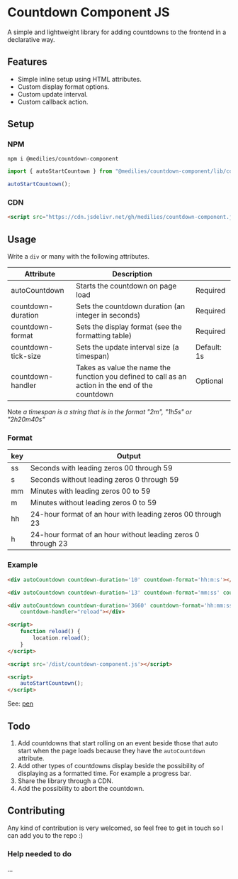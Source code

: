 # Countdown Component JS

A simple and lightweight library for adding countdowns to the frontend in a declarative way.

## Features

- Simple inline setup using HTML attributes.
- Custom display format options.
- Custom update interval.
- Custom callback action.

## Setup

### NPM

```text
npm i @medilies/countdown-component
```

```js
import { autoStartCountown } from "@medilies/countdown-component/lib/countdownComponent";

autoStartCountown();
```

### CDN

```html
<script src="https://cdn.jsdelivr.net/gh/medilies/countdown-component.js/dist/countdown-component.js"></script>
```

## Usage

Write a `div` or many with the following attributes.

| Attribute           | Description                                                                                       |             |
| ------------------- | ------------------------------------------------------------------------------------------------- | ----------- |
| autoCountdown       | Starts the countdown on page load                                                                 | Required    |
| countdown-duration  | Sets the countdown duration (an integer in seconds)                                                | Required    |
| countdown-format    | Sets the display format (see the formatting table)                                                | Required    |
| countdown-tick-size | Sets the update interval size (a timespan)                                                        | Default: 1s |
| countdown-handler   | Takes as value the name the function you defined to call as an action in the end of the countdown | Optional    |

Note _a timespan is a string that is in the format "2m", "1h5s" or "2h20m40s"_

### Format

| key | Output                                                        |
| --- | ------------------------------------------------------------- |
| ss  | Seconds with leading zeros  00 through 59                     |
| s   | Seconds without leading zeros  0 through 59                   |
| mm  | Minutes with leading zeros  00 to 59                          |
| m   | Minutes without leading zeros  0 to 59                        |
| hh  | 24-hour format of an hour with leading zeros  00 through 23   |
| h   | 24-hour format of an hour without leading zeros  0 through 23 |

### Example

```html
<div autoCountdown countdown-duration='10' countdown-format='hh:m:s'></div>

<div autoCountdown countdown-duration='13' countdown-format='mm:ss' countdown-handler="reload"></div>

<div autoCountdown countdown-duration='3660' countdown-format='hh:mm:ss' countdown-tick-size='5s'
    countdown-handler="reload"></div>

<script>
    function reload() {
        location.reload();
    }
</script>

<script src='/dist/countdown-component.js'></script>

<script>
    autoStartCountown();
</script>
```

See: [pen](https://codepen.io/medilies/pen/abqMMYy)

## Todo

1. Add countdowns that start rolling on an event beside those that auto start when the page loads because they have the `autoCountdown` attribute.
2. Add other types of countdowns display beside the possibility of displaying as a formatted time. For example a progress bar.
3. Share the library through a CDN.
4. Add the possibility to abort the countdown.

## Contributing

Any kind of contribution is very welcomed, so feel free to get in touch so I can add you to the repo :)

### Help needed to do

...
